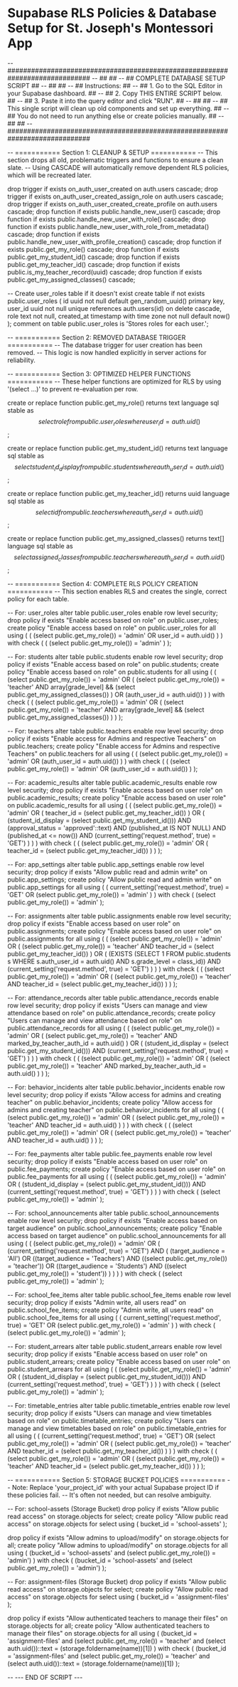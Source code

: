 # Supabase RLS Policies & Database Setup for St. Joseph's Montessori App

-- #############################################################################
-- ##                                                                         ##
-- ##                     COMPLETE DATABASE SETUP SCRIPT                      ##
-- ##                                                                         ##
-- ## Instructions:                                                           ##
-- ## 1. Go to the SQL Editor in your Supabase dashboard.                       ##
-- ## 2. Copy THIS ENTIRE SCRIPT below.                                       ##
-- ## 3. Paste it into the query editor and click "RUN".                        ##
-- ##                                                                         ##
-- ## This single script will clean up old components and set up everything.  ##
-- ## You do not need to run anything else or create policies manually.       ##
-- ##                                                                         ##
-- #############################################################################

-- =========== Section 1: CLEANUP & SETUP ===========
-- This section drops all old, problematic triggers and functions to ensure a clean slate.
-- Using CASCADE will automatically remove dependent RLS policies, which will be recreated later.

drop trigger if exists on_auth_user_created on auth.users cascade;
drop trigger if exists on_auth_user_created_assign_role on auth.users cascade;
drop trigger if exists on_auth_user_created_create_profile on auth.users cascade;
drop function if exists public.handle_new_user() cascade;
drop function if exists public.handle_new_user_with_role() cascade;
drop function if exists public.handle_new_user_with_role_from_metadata() cascade;
drop function if exists public.handle_new_user_with_profile_creation() cascade;
drop function if exists public.get_my_role() cascade;
drop function if exists public.get_my_student_id() cascade;
drop function if exists public.get_my_teacher_id() cascade;
drop function if exists public.is_my_teacher_record(uuid) cascade;
drop function if exists public.get_my_assigned_classes() cascade;

-- Create user_roles table if it doesn't exist
create table if not exists public.user_roles (
  id uuid not null default gen_random_uuid() primary key,
  user_id uuid not null unique references auth.users(id) on delete cascade,
  role text not null,
  created_at timestamp with time zone not null default now()
);
comment on table public.user_roles is 'Stores roles for each user.';


-- =========== Section 2: REMOVED DATABASE TRIGGER ===========
-- The database trigger for user creation has been removed.
-- This logic is now handled explicitly in server actions for reliability.


-- =========== Section 3: OPTIMIZED HELPER FUNCTIONS ===========
-- These helper functions are optimized for RLS by using '(select ...)' to prevent re-evaluation per row.

create or replace function public.get_my_role()
returns text language sql stable as $$ select role from public.user_roles where user_id = auth.uid() $$;

create or replace function public.get_my_student_id()
returns text language sql stable as $$ select student_id_display from public.students where auth_user_id = auth.uid() $$;

create or replace function public.get_my_teacher_id()
returns uuid language sql stable as $$ select id from public.teachers where auth_user_id = auth.uid() $$;

create or replace function public.get_my_assigned_classes()
returns text[] language sql stable as $$ select assigned_classes from public.teachers where auth_user_id = auth.uid() $$;


-- =========== Section 4: COMPLETE RLS POLICY CREATION ===========
-- This section enables RLS and creates the single, correct policy for each table.

-- For: user_roles
alter table public.user_roles enable row level security;
drop policy if exists "Enable access based on role" on public.user_roles;
create policy "Enable access based on role" on public.user_roles for all
using ( ( (select public.get_my_role()) = 'admin' OR user_id = auth.uid() ) )
with check ( ( (select public.get_my_role()) = 'admin' ) );

-- For: students
alter table public.students enable row level security;
drop policy if exists "Enable access based on role" on public.students;
create policy "Enable access based on role" on public.students for all
using ( ( (select public.get_my_role()) = 'admin' OR ( (select public.get_my_role()) = 'teacher' AND array[grade_level] && (select public.get_my_assigned_classes()) ) OR (auth_user_id = auth.uid()) ) )
with check ( ( (select public.get_my_role()) = 'admin' OR ( (select public.get_my_role()) = 'teacher' AND array[grade_level] && (select public.get_my_assigned_classes()) ) ) );

-- For: teachers
alter table public.teachers enable row level security;
drop policy if exists "Enable access for Admins and respective Teachers" on public.teachers;
create policy "Enable access for Admins and respective Teachers" on public.teachers for all
using ( ( (select public.get_my_role()) = 'admin' OR (auth_user_id = auth.uid()) ) )
with check ( ( (select public.get_my_role()) = 'admin' OR (auth_user_id = auth.uid()) ) );

-- For: academic_results
alter table public.academic_results enable row level security;
drop policy if exists "Enable access based on user role" on public.academic_results;
create policy "Enable access based on user role" on public.academic_results for all
using ( ( (select public.get_my_role()) = 'admin' OR ( teacher_id = (select public.get_my_teacher_id()) ) OR ( (student_id_display = (select public.get_my_student_id())) AND (approval_status = 'approved'::text) AND (published_at IS NOT NULL) AND (published_at <= now()) AND (current_setting('request.method', true) = 'GET') ) ) )
with check ( ( (select public.get_my_role()) = 'admin' OR ( teacher_id = (select public.get_my_teacher_id()) ) ) );

-- For: app_settings
alter table public.app_settings enable row level security;
drop policy if exists "Allow public read and admin write" on public.app_settings;
create policy "Allow public read and admin write" on public.app_settings for all
using ( ( current_setting('request.method', true) = 'GET' OR (select public.get_my_role()) = 'admin' ) )
with check ( (select public.get_my_role()) = 'admin' );

-- For: assignments
alter table public.assignments enable row level security;
drop policy if exists "Enable access based on user role" on public.assignments;
create policy "Enable access based on user role" on public.assignments for all
using ( ( (select public.get_my_role()) = 'admin' OR ( (select public.get_my_role()) = 'teacher' AND teacher_id = (select public.get_my_teacher_id()) ) OR ( (EXISTS (SELECT 1 FROM public.students s WHERE s.auth_user_id = auth.uid() AND s.grade_level = class_id)) AND (current_setting('request.method', true) = 'GET') ) ) )
with check ( ( (select public.get_my_role()) = 'admin' OR ( (select public.get_my_role()) = 'teacher' AND teacher_id = (select public.get_my_teacher_id()) ) ) );

-- For: attendance_records
alter table public.attendance_records enable row level security;
drop policy if exists "Users can manage and view attendance based on role" on public.attendance_records;
create policy "Users can manage and view attendance based on role" on public.attendance_records for all
using ( ( (select public.get_my_role()) = 'admin' OR ( (select public.get_my_role()) = 'teacher' AND marked_by_teacher_auth_id = auth.uid() ) OR ( (student_id_display = (select public.get_my_student_id())) AND (current_setting('request.method', true) = 'GET') ) ) )
with check ( ( (select public.get_my_role()) = 'admin' OR ( (select public.get_my_role()) = 'teacher' AND marked_by_teacher_auth_id = auth.uid() ) ) );

-- For: behavior_incidents
alter table public.behavior_incidents enable row level security;
drop policy if exists "Allow access for admins and creating teacher" on public.behavior_incidents;
create policy "Allow access for admins and creating teacher" on public.behavior_incidents for all
using ( ( (select public.get_my_role()) = 'admin' OR ( (select public.get_my_role()) = 'teacher' AND teacher_id = auth.uid() ) ) )
with check ( ( (select public.get_my_role()) = 'admin' OR ( (select public.get_my_role()) = 'teacher' AND teacher_id = auth.uid() ) ) );

-- For: fee_payments
alter table public.fee_payments enable row level security;
drop policy if exists "Enable access based on user role" on public.fee_payments;
create policy "Enable access based on user role" on public.fee_payments for all
using ( ( (select public.get_my_role()) = 'admin' OR ( (student_id_display = (select public.get_my_student_id())) AND (current_setting('request.method', true) = 'GET') ) ) )
with check ( (select public.get_my_role()) = 'admin' );

-- For: school_announcements
alter table public.school_announcements enable row level security;
drop policy if exists "Enable access based on target audience" on public.school_announcements;
create policy "Enable access based on target audience" on public.school_announcements for all
using ( ( (select public.get_my_role()) = 'admin' OR ( (current_setting('request.method', true) = 'GET') AND ( (target_audience = 'All') OR ((target_audience = 'Teachers') AND ((select public.get_my_role()) = 'teacher')) OR ((target_audience = 'Students') AND ((select public.get_my_role()) = 'student')) ) ) ) )
with check ( (select public.get_my_role()) = 'admin' );

-- For: school_fee_items
alter table public.school_fee_items enable row level security;
drop policy if exists "Admin write, all users read" on public.school_fee_items;
create policy "Admin write, all users read" on public.school_fee_items for all
using ( ( current_setting('request.method', true) = 'GET' OR (select public.get_my_role()) = 'admin' ) )
with check ( (select public.get_my_role()) = 'admin' );

-- For: student_arrears
alter table public.student_arrears enable row level security;
drop policy if exists "Enable access based on user role" on public.student_arrears;
create policy "Enable access based on user role" on public.student_arrears for all
using ( ( (select public.get_my_role()) = 'admin' OR ( (student_id_display = (select public.get_my_student_id())) AND (current_setting('request.method', true) = 'GET') ) ) )
with check ( (select public.get_my_role()) = 'admin' );

-- For: timetable_entries
alter table public.timetable_entries enable row level security;
drop policy if exists "Users can manage and view timetables based on role" on public.timetable_entries;
create policy "Users can manage and view timetables based on role" on public.timetable_entries for all
using ( ( (current_setting('request.method', true) = 'GET') OR (select public.get_my_role()) = 'admin' OR ( (select public.get_my_role()) = 'teacher' AND teacher_id = (select public.get_my_teacher_id()) ) ) )
with check ( ( (select public.get_my_role()) = 'admin' OR ( (select public.get_my_role()) = 'teacher' AND teacher_id = (select public.get_my_teacher_id()) ) ) );


-- =========== Section 5: STORAGE BUCKET POLICIES ===========
-- Note: Replace 'your_project_id' with your actual Supabase project ID if these policies fail.
-- It's often not needed, but can resolve ambiguity.

-- For: school-assets (Storage Bucket)
drop policy if exists "Allow public read access" on storage.objects for select;
create policy "Allow public read access" on storage.objects for select using ( bucket_id = 'school-assets' );

drop policy if exists "Allow admins to upload/modify" on storage.objects for all;
create policy "Allow admins to upload/modify" on storage.objects for all
using ( (bucket_id = 'school-assets' and (select public.get_my_role()) = 'admin') )
with check ( (bucket_id = 'school-assets' and (select public.get_my_role()) = 'admin') );

-- For: assignment-files (Storage Bucket)
drop policy if exists "Allow public read access" on storage.objects for select;
create policy "Allow public read access" on storage.objects for select using ( bucket_id = 'assignment-files' );

drop policy if exists "Allow authenticated teachers to manage their files" on storage.objects for all;
create policy "Allow authenticated teachers to manage their files" on storage.objects for all
using ( (bucket_id = 'assignment-files' and (select public.get_my_role()) = 'teacher' and (select auth.uid())::text = (storage.foldername(name))[1]) )
with check ( (bucket_id = 'assignment-files' and (select public.get_my_role()) = 'teacher' and (select auth.uid())::text = (storage.foldername(name))[1]) );

-- --- END OF SCRIPT ---
